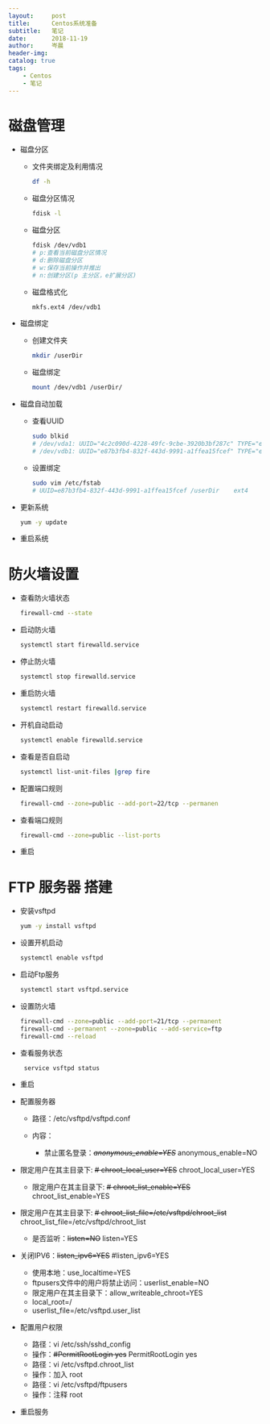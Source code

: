```yaml
---
layout:     post  
title:      Centos系统准备    
subtitle:   笔记 
date:       2018-11-19  
author:     岑晨  
header-img: 
catalog: true  
tags:  
    - Centos     
    - 笔记     
---
```


#  磁盘管理

- 磁盘分区

  - 文件夹绑定及利用情况

    ```bash
    df -h
    ```

  - 磁盘分区情况

    ```bash
    fdisk -l 
    ```

  - 磁盘分区

    ```bash
    fdisk /dev/vdb1
    # p:查看当前磁盘分区情况
    # d:删除磁盘分区
    # w:保存当前操作并推出
    # n:创建分区(p 主分区，e扩展分区)
    ```

  - 磁盘格式化

    ```bash
    mkfs.ext4 /dev/vdb1
    ```

- 磁盘绑定

  - 创建文件夹

    ```bash
    mkdir /userDir
    ```

  - 磁盘绑定

    ```bash
    mount /dev/vdb1 /userDir/
    ```

- 磁盘自动加载

  - 查看UUID

    ```bash
    sudo blkid
    # /dev/vda1: UUID="4c2c090d-4228-49fc-9cbe-3920b3bf287c" TYPE="ext4" 
    # /dev/vdb1: UUID="e87b3fb4-832f-443d-9991-a1ffea15fcef" TYPE="ext4" 
    ```
  
  - 设置绑定 
  
    ```bash
    sudo vim /etc/fstab
    # UUID=e87b3fb4-832f-443d-9991-a1ffea15fcef /userDir    ext4    defaults        1 1
    ```
  
- 更新系统

  ```bash
  yum -y update
  ```

- 重启系统

# 防火墙设置

- 查看防火墙状态

  ``` bash
  firewall-cmd --state
  ```

- 启动防火墙

  ``` bash
  systemctl start firewalld.service
  ```

- 停止防火墙

  ```bash
  systemctl stop firewalld.service
  ```

- 重启防火墙

  ```bash
  systemctl restart firewalld.service
  ```

- 开机自动启动

  ```bash
  systemctl enable firewalld.service
  ```

- 查看是否自启动

  ```bash
  systemctl list-unit-files |grep fire
  ```

- 配置端口规则

  ```bash
  firewall-cmd --zone=public --add-port=22/tcp --permanen
  ```

- 查看端口规则

  ```bash
  firewall-cmd --zone=public --list-ports
  ```

- 重启

# FTP 服务器 搭建

- 安装vsftpd

  ```bash
  yum -y install vsftpd
  ```

- 设置开机启动

  ```bash
  systemctl enable vsftpd
  ```

- 启动Ftp服务

  ``` bash
  systemctl start vsftpd.service
  ```

- 设置防火墙

  ```bash
  firewall-cmd --zone=public --add-port=21/tcp --permanent
  firewall-cmd --permanent --zone=public --add-service=ftp
  firewall-cmd --reload
  ```

- 查看服务状态

  ```bash
   service vsftpd status
  ```

- 重启

- 配置服务器

  - 路径：/etc/vsftpd/vsftpd.conf

  - 内容：

    - 禁止匿名登录：~~*anonymous_enable=YES*~~ anonymous_enable=NO
- 限定用户在其主目录下: ~~# chroot_local_user=YES~~ chroot_local_user=YES
    - 限定用户在其主目录下: ~~# chroot_list_enable=YES~~   chroot_list_enable=YES
-  限定用户在其主目录下: ~~# chroot_list_file=/etc/vsftpd/chroot_list~~ chroot_list_file=/etc/vsftpd/chroot_list
    - 是否监听：~~listen=NO~~ listen=YES
- 关闭IPV6：~~listen_ipv6=YES~~  #listen_ipv6=YES
    - 使用本地：use_localtime=YES 
    - ftpusers文件中的用户将禁止访问：userlist_enable=NO
    - 限定用户在其主目录下：allow_writeable_chroot=YES
    - local_root=/ 
    - userlist_file=/etc/vsftpd.user_list
    
  
- 配置用户权限

  - 路径：vi /etc/ssh/sshd_config
  - 操作：~~#PermitRootLogin yes~~ PermitRootLogin yes
  - 路径：vi /etc/vsftpd.chroot_list
  - 操作：加入 root
  - 路径：vi /etc/vsftpd/ftpusers
  - 操作：注释 root

- 重启服务